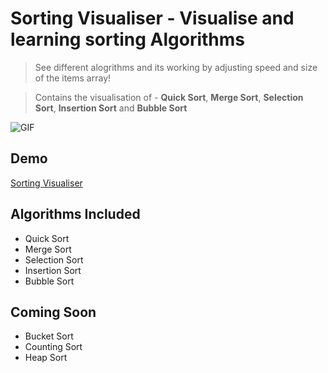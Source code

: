 # Sorting Visualiser - Visualise and learning sorting Algorithms

> See different alogrithms and its working by adjusting speed and size of the items array!

> Contains the visualisation of - **Quick Sort**, **Merge Sort**, **Selection Sort**, **Insertion Sort** and **Bubble Sort**

![GIF](http://g.recordit.co/PYniZmbET6.gif)

## Demo
[Sorting Visualiser](https://satyam-dev.github.io/sorting_visualiser/)



## Algorithms Included 

- Quick Sort
- Merge Sort
- Selection Sort
- Insertion Sort
- Bubble Sort

## Coming Soon

- Bucket Sort
- Counting Sort
- Heap Sort


